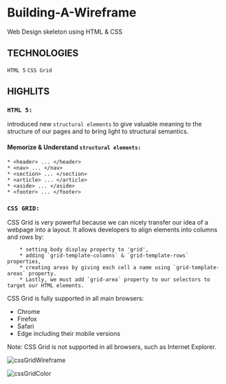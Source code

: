 # Building-A-Wireframe
Web Design skeleton using HTML &amp; CSS

## TECHNOLOGIES 
`HTML 5`
`CSS Grid`

## HIGHLITS
### `HTML 5:` 
introduced new `structural elements` to give valuable meaning to the structure of our pages and to bring light to structural semantics.
#### Memorize & Understand `structural elements:`
```
* <header> ... </header>
* <nav> ... </nav>
* <section> ... </section>
* <article> ... </article>
* <aside> ... </aside>
* <footer> ... </footer>
```

### `CSS GRID:`
CSS Grid is very powerful because we can nicely transfer our idea of a webpage into a layout. It allows developers to align elements into columns and rows by:
```
    * setting body display property to 'grid',
    * adding `grid-template-columns` & `grid-template-rows` properties,
    * creating areas by giving each cell a name using `grid-template-areas` property.
    * Lastly, we must add `grid-area` property to our selectors to target our HTML elements. 
```
CSS Grid is fully supported in all main browsers:
* Chrome
* Firefox 
* Safari 
* Edge including their mobile versions

Note: CSS Grid is not supported in all browsers, such as Internet Explorer.

![cssGridWireframe](https://user-images.githubusercontent.com/44692872/59645405-2f0b2880-9137-11e9-85d1-cf38f3ebdcf0.png)


![cssGridColor](https://user-images.githubusercontent.com/44692872/59645389-20247600-9137-11e9-8309-7cda0e8494bd.png)

